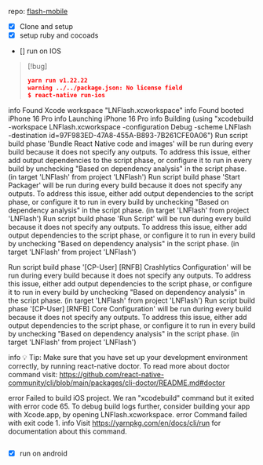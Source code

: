 repo: [flash-mobile](https://github.com/lnflash/flash-mobile)

- [x] Clone and setup
- [x] setup ruby and cocoads
- [] run on IOS
> [!bug]
>
>
> ```json
>yarn run v1.22.22
>warning ../../package.json: No license field
>$ react-native run-ios
info Found Xcode workspace "LNFlash.xcworkspace"
info Found booted iPhone 16 Pro
info Launching iPhone 16 Pro
info Building (using "xcodebuild -workspace LNFlash.xcworkspace -configuration Debug -scheme LNFlash -destination id=97F983ED-47A8-455A-B893-7B261CFE0A06")
Run script build phase 'Bundle React Native code and images' will be run during every build because it does not specify any outputs. To address this issue, either add output dependencies to the script phase, or configure it to run in every build by unchecking "Based on dependency analysis" in the script phase. (in target 'LNFlash' from project 'LNFlash')
Run script build phase 'Start Packager' will be run during every build because it does not specify any outputs. To address this issue, either add output dependencies to the script phase, or configure it to run in every build by unchecking "Based on dependency analysis" in the script phase. (in target 'LNFlash' from project 'LNFlash')
Run script build phase 'Run Script' will be run during every build because it does not specify any outputs. To address this issue, either add output dependencies to the script phase, or configure it to run in every build by unchecking "Based on dependency analysis" in the script phase. (in target 'LNFlash' from project 'LNFlash')
>
Run script build phase '[CP-User] [RNFB] Crashlytics Configuration' will be run during every build because it does not specify any outputs. To address this issue, either add output dependencies to the script phase, or configure it to run in every build by unchecking "Based on dependency analysis" in the script phase. (in target 'LNFlash' from project 'LNFlash')
Run script build phase '[CP-User] [RNFB] Core Configuration' will be run during every build because it does not specify any outputs. To address this issue, either add output dependencies to the script phase, or configure it to run in every build by unchecking "Based on dependency analysis" in the script phase. (in target 'LNFlash' from project 'LNFlash')
>
info 💡 Tip: Make sure that you have set up your development environment correctly, by running react-native doctor. To read more about doctor command visit: https://github.com/react-native-community/cli/blob/main/packages/cli-doctor/README.md#doctor
>
error Failed to build iOS project. We ran "xcodebuild" command but it exited with error code 65. To debug build logs further, consider building your app with Xcode.app, by opening LNFlash.xcworkspace.
error Command failed with exit code 1.
info Visit https://yarnpkg.com/en/docs/cli/run for documentation about this command.
> ```
- [x] run on android
